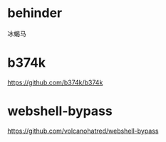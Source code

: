 # behinder

冰蝎马

# b374k

https://github.com/b374k/b374k

# webshell-bypass

https://github.com/volcanohatred/webshell-bypass
